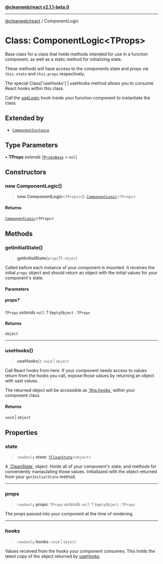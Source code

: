 [**@cleanweb/react v2.1.1-beta.0**](./../README.md)

***

[@cleanweb/react](./../modules.md) / ComponentLogic

# Class: ComponentLogic\<TProps\>

Base class for a class that holds methods intended for use in a function component,
as well as a static method for initializing state.

These methods will have access to the components state and props via
`this.state` and `this.props` respectively.

The special Class\['useHooks'\] \| useHooks method allows you to consume
React hooks within this class.

Call the [useLogic](./../functions/useLogic.md) hook inside your function component to instantiate the class.

## Extended by

- [`ComponentInstance`](ComponentInstance.md)

## Type Parameters

• **TProps** *extends* [`TPropsBase`](./../type-aliases/TPropsBase.md) = `null`

## Constructors

### new ComponentLogic()

> **new ComponentLogic**\<`TProps`\>(): [`ComponentLogic`](ComponentLogic.md)\<`TProps`\>

#### Returns

[`ComponentLogic`](ComponentLogic.md)\<`TProps`\>

## Methods

### getInitialState()

> **getInitialState**(`props`?): `object`

Called before each instance of your component is mounted.
It receives the initial `props` object and should return
an object with the initial values for your component's state.

#### Parameters

##### props?

`TProps` *extends* `null` ? `EmptyObject` : `TProps`

#### Returns

`object`

***

### useHooks()

> **useHooks**(): `void` \| `object`

Call React hooks from here. If your component needs
access to values return from the hooks you call,
expose those values by returning an object with said values.

The returned object will be accessible as [\`this.hooks\`](ComponentLogic.md#hooks) within
your component class.

#### Returns

`void` \| `object`

## Properties

### state

> `readonly` **state**: [`TCleanState`](./../base/type-aliases/TCleanState.md)\<`object`\>

A [\`CleanState\`](./../base/type-aliases/TCleanState.md) object.
Holds all of your component's state,
and methods for conveniently manipulating those values.
Initialiazed with the object returned from your `getInitialState` method.

***

### props

> `readonly` **props**: `TProps` *extends* `null` ? `EmptyObject` : `TProps`

The props passed into your component at the time of rendering.

***

### hooks

> `readonly` **hooks**: `void` \| `object`

Values received from the hooks your component consumes.
This holds the latest copy of the object returned by
[useHooks](ComponentLogic.md#usehooks).
